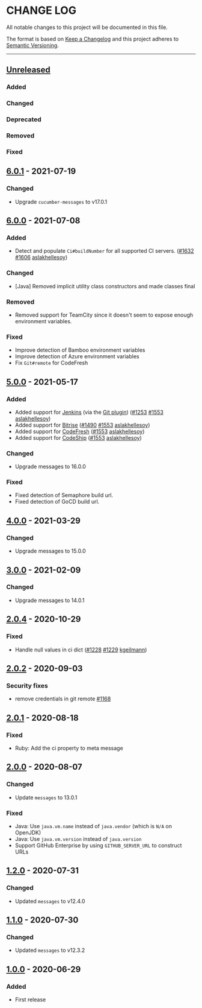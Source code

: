 # CHANGE LOG
All notable changes to this project will be documented in this file.

The format is based on [Keep a Changelog](http://keepachangelog.com/)
and this project adheres to [Semantic Versioning](http://semver.org/).

----
## [Unreleased]

### Added

### Changed

### Deprecated

### Removed

### Fixed

## [6.0.1] - 2021-07-19

### Changed

* Upgrade `cucumber-messages` to v17.0.1

## [6.0.0] - 2021-07-08

### Added

* Detect and populate `Ci#buildNumber` for all supported CI servers.
  ([#1632](https://github.com/cucumber/common/pull/1632)
   [#1606](https://github.com/cucumber/common/issues/1606)
   [aslakhellesoy])

### Changed
* [Java] Removed implicit utility class constructors and made classes final

### Removed

* Removed support for TeamCity since it doesn't seem to expose enough environment variables.

### Fixed

* Improve detection of Bamboo environment variables
* Improve detection of Azure environment variables
* Fix `Git#remote` for CodeFresh

## [5.0.0] - 2021-05-17

### Added

* Added support for [Jenkins](https://www.jenkins.io/) (via the [Git plugin](https://plugins.jenkins.io/git/))
  ([#1253](https://github.com/cucumber/common/issues/1253)
   [#1553](https://github.com/cucumber/common/pull/1553)
   [aslakhellesoy])
* Added support for [Bitrise](https://www.bitrise.io/)
  ([#1490](https://github.com/cucumber/common/issues/1490)
   [#1553](https://github.com/cucumber/common/pull/1553)
   [aslakhellesoy])
* Added support for [CodeFresh](https://codefresh.io/)
  ([#1553](https://github.com/cucumber/common/pull/1553)
   [aslakhellesoy])
* Added support for [CodeShip](https://www.cloudbees.com/products/codeship)
  ([#1553](https://github.com/cucumber/common/pull/1553)
   [aslakhellesoy])

### Changed

* Upgrade messages to 16.0.0

### Fixed

* Fixed detection of Semaphore build url.
* Fixed detection of GoCD build url.

## [4.0.0] - 2021-03-29

### Changed

* Upgrade messages to 15.0.0

## [3.0.0] - 2021-02-09

### Changed

* Upgrade messages to 14.0.1

## [2.0.4] - 2020-10-29

### Fixed

* Handle null values in ci dict
  ([#1228](https://github.com/cucumber/cucumber/issues/1228)
   [#1229](https://github.com/cucumber/cucumber/pull/1229)
   [kgeilmann])

## [2.0.2] - 2020-09-03

### Security fixes

* remove credentials in git remote [#1168](https://github.com/cucumber/cucumber/pull/1168)

## [2.0.1] - 2020-08-18

### Fixed

* Ruby: Add the ci property to meta message

## [2.0.0] - 2020-08-07

### Changed

* Update `messages` to 13.0.1

### Fixed

* Java: Use `java.vm.name` instead of `java.vendor` (which is `N/A` on OpenJDK)
* Java: Use `java.vm.version` instead of `java.version`
* Support GitHub Enterprise by using `GITHUB_SERVER_URL` to construct URLs

## [1.2.0] - 2020-07-31

### Changed

* Updated `messages` to v12.4.0

## [1.1.0] - 2020-07-30

### Changed

* Updated `messages` to v12.3.2

## [1.0.0] - 2020-06-29

### Added

* First release

<!-- Releases -->
[Unreleased]: https://github.com/cucumber/cucumber/compare/create-meta/v6.0.1...main
[6.0.1]:      https://github.com/cucumber/cucumber/compare/create-meta/v6.0.0...create-meta/v6.0.1
[6.0.0]:      https://github.com/cucumber/cucumber/compare/create-meta/v5.0.0...create-meta/v6.0.0
[5.0.0]:      https://github.com/cucumber/cucumber/compare/create-meta/v4.0.0...create-meta/v5.0.0
[4.0.0]:      https://github.com/cucumber/cucumber/compare/create-meta/v3.0.0...create-meta/v4.0.0
[3.0.0]:      https://github.com/cucumber/cucumber/compare/create-meta/v2.0.4...create-meta/v3.0.0
[2.0.4]:      https://github.com/cucumber/cucumber/compare/create-meta/v2.0.2...create-meta/v2.0.4
[2.0.2]:      https://github.com/cucumber/cucumber/compare/create-meta/v2.0.1...create-meta/v2.0.2
[2.0.1]:      https://github.com/cucumber/cucumber/compare/create-meta/v2.0.0...create-meta/v2.0.1
[2.0.0]:      https://github.com/cucumber/cucumber/compare/create-meta/v1.2.0...create-meta/v2.0.0
[1.2.0]:      https://github.com/cucumber/cucumber/compare/create-meta/v1.1.0...create-meta/v1.2.0
[1.1.0]:      https://github.com/cucumber/cucumber/compare/create-meta/v1.0.0...create-meta/v1.1.0
[1.0.0]:      https://github.com/cucumber/cucumber/releases/tag/create-meta/v1.0.0

<!-- Contributors in alphabetical order -->
[aslakhellesoy]:    https://github.com/aslakhellesoy
[kgeilmann]:        https://github.com/kgeilmann
[vincent-psarga]:   https://github.com/vincent-psarga
